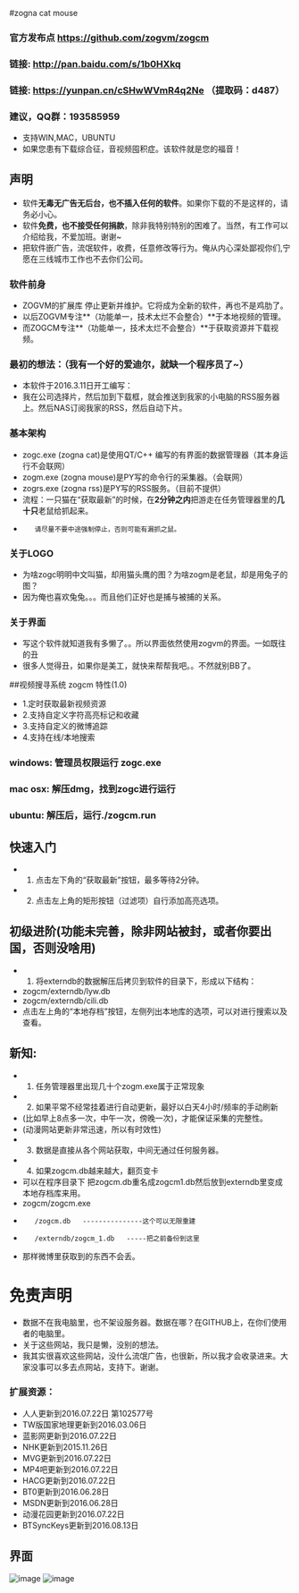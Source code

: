﻿#zogna cat mouse 

### 官方发布点   https://github.com/zogvm/zogcm
### 链接:	http://pan.baidu.com/s/1b0HXkq
### 链接:	https://yunpan.cn/cSHwWVmR4q2Ne （提取码：d487）
### 建议，QQ群：193585959

* 支持WIN,MAC，UBUNTU
* 如果您患有下载综合征，音视频囤积症。该软件就是您的福音！

## 声明
* 软件**无毒无广告无后台，也不插入任何的软件**。如果你下载的不是这样的，请务必小心。
* 软件**免费，也不接受任何捐款**，除非我特别特别的困难了。当然，有工作可以介绍给我，不爱加班。谢谢~
* 把软件嵌广告，流氓软件，收费，任意修改等行为。俺从内心深处鄙视你们,宁愿在三线城市工作也不去你们公司。

### 软件前身
* ZOGVM的扩展库 停止更新并维护。它将成为全新的软件，再也不是鸡肋了。
* 以后ZOGVM专注**（功能单一，技术太烂不会整合）**于本地视频的管理。
* 而ZOGCM专注**（功能单一，技术太烂不会整合）**于获取资源并下载视频。

### 最初的想法：（我有一个好的爱迪尔，就缺一个程序员了~）
* 本软件于2016.3.11日开工编写：
* 我在公司选择片，然后加到下载框，就会推送到我家的小电脑的RSS服务器上。然后NAS订阅我家的RSS，然后自动下片。

### 基本架构
* zogc.exe (zogna cat)是使用QT/C++ 编写的有界面的数据管理器（其本身运行不会联网）
* zogm.exe (zogna mouse)是PY写的命令行的采集器。（会联网）
* zogrs.exe (zogna rss)是PY写的RSS服务。（目前不提供）
* 流程：一只猫在“获取最新”的时候，在**2分钟之内**把游走在任务管理器里的**几十只**老鼠给抓起来。
*        请尽量不要中途强制停止，否则可能有漏抓之鼠。

### 关于LOGO
* 为啥zogc明明中文叫猫，却用猫头鹰的图？为啥zogm是老鼠，却是用兔子的图？
* 因为俺也喜欢兔兔。。。而且他们正好也是捕与被捕的关系。

### 关于界面
* 写这个软件就知道我有多懒了。。所以界面依然使用zogvm的界面。一如既往的丑
* 很多人觉得丑，如果你是美工，就快来帮帮我吧。。不然就别BB了。

##视频搜寻系统 zogcm 特性(1.0)
* 1.定时获取最新视频资源
* 2.支持自定义字符高亮标记和收藏
* 3.支持自定义的微博追踪
* 4.支持在线/本地搜索

### windows: 管理员权限运行 zogc.exe
### mac osx: 解压dmg，找到zogc进行运行
### ubuntu: 解压后，运行./zogcm.run

## 快速入门
* 1. 点击左下角的“获取最新”按钮，最多等待2分钟。
* 2. 点击左上角的矩形按钮（过滤项）自行添加高亮选项。

## 初级进阶(功能未完善，除非网站被封，或者你要出国，否则没啥用)
* 1. 将externdb的数据解压后拷贝到软件的目录下，形成以下结构：
*   zogcm/externdb/lyw.db
*   zogcm/externdb/cili.db
*   点击左上角的“本地存档”按钮，左侧列出本地库的选项，可以对进行搜索以及查看。

## 新知:
* 1. 任务管理器里出现几十个zogm.exe属于正常现象
* 2. 如果平常不经常挂着进行自动更新，最好以白天4小时/频率的手动刷新
*    (比如早上8点多一次，中午一次，傍晚一次)，才能保证采集的完整性。
*    (动漫网站更新非常迅速，所以有时效性)
* 3. 数据是直接从各个网站获取，中间无通过任何服务器。
* 4. 如果zogcm.db越来越大，翻页变卡
*	可以在程序目录下 把zogcm.db重名成zogcm1.db然后放到externdb里变成本地存档库来用。
*	zogcm/zogcm.exe
*	     /zogcm.db   ---------------这个可以无限重建
*	     /externdb/zogcm_1.db   -----把之前备份到这里
*	那样微博里获取到的东西不会丢。

# 免责声明
* 数据不在我电脑里，也不架设服务器。数据在哪？在GITHUB上，在你们使用者的电脑里。
* 关于这些网站，我只是懒，没别的想法。
* 我其实很喜欢这些网站，没什么流氓广告，也很新，所以我才会收录进来。大家没事可以多去点网站，支持下。谢谢。


### 扩展资源：
* 人人更新到2016.07.22日 第102577号
* TW版国家地理更新到2016.03.06日
* 蓝影网更新到2016.07.22日
* NHK更新到2015.11.26日
* MVG更新到2016.07.22日
* MP4吧更新到2016.07.22日
* HACG更新到2016.07.22日
* BT0更新到2016.06.28日
* MSDN更新到2016.06.28日
* 动漫花园更新到2016.07.22日
* BTSyncKeys更新到2016.08.13日


## 界面

 ![image](https://raw.githubusercontent.com/zogvm/zogcm/master/preview1.png)
 ![image](https://raw.githubusercontent.com/zogvm/zogcm/master/preview2.png)